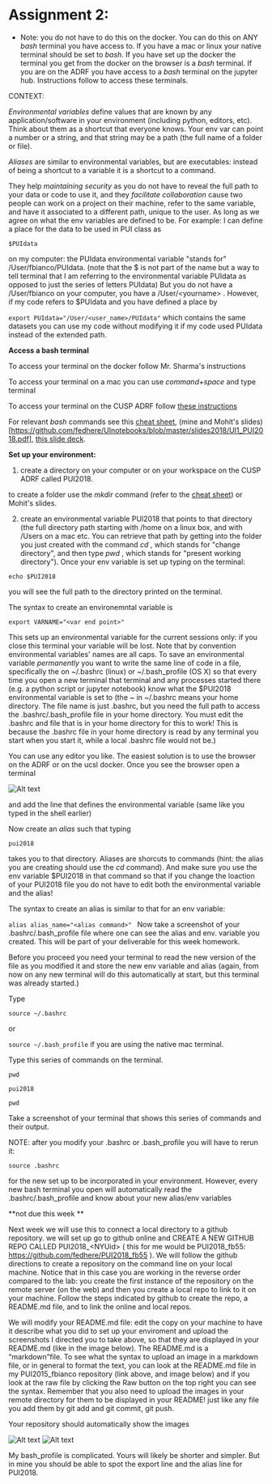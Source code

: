 # Assignment 2: 

* Note: you do not have to do this on the docker. You can do this on ANY *bash* terminal you have access to. If you have a mac or linux your native terminal should be set to *bash*. If you have set up the docker the terminal you get from the docker on the browser is a *bash* terminal. If you are on the ADRF you have access to a *bash* terminal on the jupyter hub. Instructions follow to access these terminals.

CONTEXT:

*Environmental variables* define values that are known by any application/software in your environment (including python, editors, etc). Think about them as a shortcut that everyone knows. Your env var can point a number or a string, and that string may be a path (the full name of a folder or file).

*Aliases* are similar to environmental variables, but are executables: instead of being a shortcut to a variable it is a shortcut to a command.

They help *maintaining security* as you do not have to reveal the full path to your data or code to use it, and they *facilitate collaboration* cause two people can work on a project on their machine, refer to the same variable, and have it associated to a different path, unique to the user. As long as we agree on what the env variables are defined to be. For example: I can define a place for the data to be used in PUI class as 

```$PUIdata```

on my computer: the PUIdata environmental variable "stands for" /User/fbianco/PUIdata. (note that the $ is not part of the name but a way to tell terminal that I am referring to the environmental variable PUIdata as opposed to just the series of letters PUIdata) But you do not have a /User/fbianco on your computer, you have a /User/\<yourname\> . However, if my code refers to $PUIdata and you have defined a place by
  
```export PUIdata="/User/<user_name>/PUIdata"``` which contains the same datasets you can use my code without modifying it if my code used PUIdata instead of the extended path.

**Access a bash terminal**

To access your terminal on the docker follow Mr. Sharma's instructions

To access your terminal on a mac you can use *command+space* and type terminal

To access your terminal on the CUSP ADRF follow [these instructions](http://cusp.adrf.cloud/terminal)

For relevant *bash* commands see this [cheat sheet](https://github.com/fedhere/UInotebooks/blob/master/BashCommands.md), (mine and Mohit's slides) [https://github.com/fedhere/UInotebooks/blob/master/slides2018/UI1_PUI2018.pdf], [this slide deck](https://speakerdeck.com/62gerente/bash-introduction).

**Set up your environment:**

1. create a directory on your computer or on your workspace on the CUSP ADRF called PUI2018. 

to create a folder use the *mkdir* command (refer to the [cheat sheet](https://github.com/fedhere/UInotebooks/blob/master/BashCommands.md)) or Mohit's slides.


2. create an environmental variable PUI2018 that points to that directory (the full directory path starting with /home on a linux box, and with /Users on a mac etc. You can retrieve that path by getting into the folder you just created with the command *cd* , which stands for "change directory",  and then type *pwd* , which stands for "present working directory"). Once your env variable is set up typing on the terminal:

```
echo $PUI2018
```

you will see the full path to the directory printed on the terminal. 

The syntax to create an environemntal variable is 

```export VARNAME="<var end point>" ```

This sets up an environmental variable for the current sessions only: if you close this terminal your variable will be lost. Note that by convention environmental variables' names are all caps. To save an environmental variable *permanently* you want to write the same line of code in a file, specifically the on  ~/.bashrc (linux) or ~/.bash_profile (OS X) so that every time you open a new terminal that terminal and any processes started there (e.g. a python script or jupyter notebook) know what the $PUI2018 environmental variable is set to (the ~ in ~/.bashrc means your home directory. The file name is just .bashrc, but you need the full path to access the .bashrc/.bash_profile file in your home directory. You must edit the .bashrc and file that is in your home directory for this to work! This is because the .bashrc file in your home directory is read by any terminal you start when you start it, while a local .bashrc file would not be.) 

You can use any editor you like. The easiest solution is to use the browser on the ADRF or on the ucsl docker. Once you see the browser open a terminal 

![Alt text](screenShots/terminal.png)
    
and add the line that defines the environmental variable (same like you typed in the shell earlier)


Now create an *alias* such that typing 

```
pui2018
```

takes you to that directory. Aliases are shorcuts to commands (hint: the alias you are creating should use the *cd* command). And make sure you use the env variable $PUI2018 in that command so that if you change the loaction of your PUI2018 file you do not have to edit both the environmental variable and the alias! 

The syntax to create an alias is similar to that for an env variable:

```alias alias_name="<alias command>" ```
Now take a screenshot of your .bashrc/.bash_profile file where one can see the alias and env. variable you created. This will be part of your deliverable for this week homework.

Before you proceed you need your terminal to read the new version of the file as you modified it and store the new env variable and alias (again, from now on any new terminal will do this automatically at start, but this terminal was already started.)

Type

```source ~/.bashrc``` 

or 

```source ~/.bash_profile``` if you are using the native mac terminal.

Type this series of commands on the terminal. 

``` 
pwd

pui2018

pwd
```
Take a screenshot of your terminal that shows this series of commands and their output. 

NOTE: after you modify your .bashrc or .bash_profile you will have to rerun it: 
```
source .bashrc 
```

for the new set up to be incorporated in your environment. However, every new bash terminal you open will automatically read the .bashrc/.bash_profile and know about your new alias/env variables


**not due this week **

Next week we will use this to connect a local directory to a github repository. we will set up go to github online and CREATE A NEW GITHUB REPO CALLED PUI2018_\<NYUid\> ( this for me would be PUI2018_fb55: https://github.com/fedhere/PUI2018_fb55 ). We will follow the github directions to create a repository on the command line on your local machine.  Notice that in this case you are working in the reverse order compared to the lab: you create the first instance of the repository on the remote server (on the web) and then you create a local repo to link to it on your machine. Follow the steps indicated by github to create the repo, a README.md file, and to link the online and local repos. 

We will modify your README.md file: edit the copy on your machine to have it describe what you did to set up your enviroment and upload the screenshots I directed you to take above, so that they are displayed in your README.md (like in the image below). The README.md is a “markdown”file. To see what the syntax to upload an image in a markdown file, or in general to format the text, you can look at the README.md file in my PUI2015_fbianco repository (link above, and image below) and if you look at the raw file by clicking the Raw button on the top right you can see the syntax. 
Remember that you also need to upload the images in your remote directory for them to be displayed in your README! just like any file you add them by git add and git commit, git push.

Your repository should automatically show the images 

![Alt text](screenShots/setup_env.png)
![Alt text](screenShots/fbianco_bash.png)

My bash_profile is complicated. Yours will likely be shorter and simpler. But in mine you should be able to spot the export line and the alias line for PUI2018.



